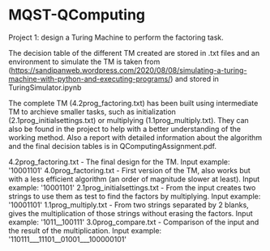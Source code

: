 # MQST-QComputing

Project 1: design a Turing Machine to perform the factoring task.

The decision table of the different TM created are stored in .txt files and an environment to simulate the TM is taken from (https://sandipanweb.wordpress.com/2020/08/08/simulating-a-turing-machine-with-python-and-executing-programs/) and stored in TuringSimulator.ipynb

The complete TM (4.2prog_factoring.txt) has been built using intermediate TM to archieve smaller tasks, such as initialization (2.1prog_initialsettings.txt) or multiplying (1.1prog_multiply.txt). They can also be found in the project to help with a better understanding of the working method. Also a report with detailed information about the algorithm and the final decision tables is in QComputingAssignment.pdf. 

4.2prog_factoring.txt - The final design for the TM. Input example: '10001101'
4.0prog_factoring.txt - First version of the TM, also works but with a less efficient algorithm (an order of magnitude slower at least). Input example: '10001101'
2.1prog_initialsettings.txt - From the input creates two strings to use them as test to find the factors by multiplying. Input example: '10001101'
1.1prog_multiply.txt - From two strings separated by 2 blanks, gives the multiplication of those strings without erasing the factors. Input example: '1011__100111'
3.0prog_compare.txt - Comparison of the input and the result of the multiplication. Input example: '110111___11101__01001___100000101'
